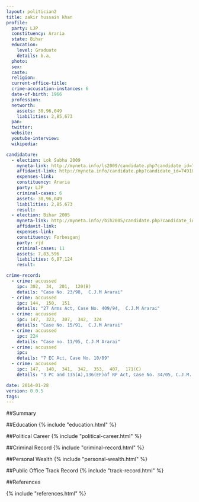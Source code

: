 ```yaml
---
layout: politician2
title: zakir hussain khan
profile: 
  party: LJP
  constituency: Araria
  state: Bihar
  education: 
    level: Graduate
    details: b.a,
  photo: 
  sex: 
  caste: 
  religion: 
  current-office-title: 
  crime-accusation-instances: 6
  date-of-birth: 1966
  profession: 
  networth: 
    assets: 30,96,049
    liabilities: 2,85,673
  pan: 
  twitter: 
  website: 
  youtube-interview: 
  wikipedia: 

candidature: 
  - election: Lok Sabha 2009
    myneta-link: http://myneta.info/ls2009/candidate.php?candidate_id=7491
    affidavit-link: http://myneta.info/candidate.php?candidate_id=7491&scan=original
    expenses-link: 
    constituency: Araria 
    party: LJP
    criminal-cases: 6
    assets: 30,96,049
    liabilities: 2,85,673
    result:  
  - election: Bihar 2005
    myneta-link: http://myneta.info//bih2005/candidate.php?candidate_id=6
    affidavit-link: 
    expenses-link: 
    constituency: Forbesganj 
    party: rjd
    criminal-cases: 11
    assets: 7,83,596
    liabilities: 6,87,124
    result:  

crime-record: 
  - crime: accussed
    ipc: 302,  34,  201,  120(B)
    details: "Case No. 23/98,  C.J.M Ararai" 
  - crime: accussed
    ipc: 144,  150,  151
    details: "27 Arms Act, Case No. 409/94,  C.J.M Ararai" 
  - crime: accussed
    ipc: 147,  323,  307,  342,  324
    details: "Case No. 15/91,  C.J.M Ararai" 
  - crime: accussed
    ipc: 224
    details: "Case no. 11/95, C.J.M Ararai" 
  - crime: accussed
    ipc: 
    details: "7 EC Act, Case No. 10/89" 
  - crime: accussed
    ipc: 147,  148,  341,  342,  353,  407,  171(C)
    details: "3 PC and 135(A),136(EF)of RP Act, Case No. 34/05, C.J.M. Ararai" 

date: 2014-01-28
version: 0.0.5
tags: 
---
```

##Summary


##Education
{% include "education.html" %}


##Political Career
{% include "political-career.html" %}


##Criminal Record
{% include "criminal-record.html" %}


##Personal Wealth
{% include "personal-wealth.html" %}


##Public Office Track Record
{% include "track-record.html" %}


##References


{% include "references.html" %}